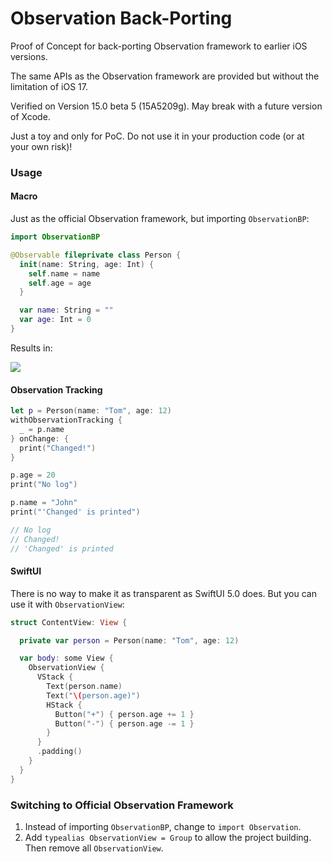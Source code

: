 # Observation Back-Porting

Proof of Concept for back-porting Observation framework to earlier iOS versions.

The same APIs as the Observation framework are provided but without the limitation of iOS 17. 

Verified on Version 15.0 beta 5 (15A5209g). May break with a future version of Xcode.

Just a toy and only for PoC. Do not use it in your production code (or at your own risk)!

### Usage

#### Macro

Just as the official Observation framework, but importing `ObservationBP`:

```swift
import ObservationBP

@Observable fileprivate class Person {
  init(name: String, age: Int) {
    self.name = name
    self.age = age
  }

  var name: String = ""
  var age: Int = 0
}
```

Results in:

![](https://github.com/onevcat/ObservationBP/assets/1019875/9f3e4c46-ef2e-4c93-b732-33599ddb5f55)

#### Observation Tracking

```swift
let p = Person(name: "Tom", age: 12)
withObservationTracking {
  _ = p.name
} onChange: {
  print("Changed!")
}

p.age = 20
print("No log")

p.name = "John"
print("'Changed' is printed")

// No log
// Changed!
// 'Changed' is printed
```

#### SwiftUI

There is no way to make it as transparent as SwiftUI 5.0 does. But you can use it with `ObservationView`:

```swift
struct ContentView: View {

  private var person = Person(name: "Tom", age: 12)

  var body: some View {
    ObservationView {
      VStack {
        Text(person.name)
        Text("\(person.age)")
        HStack {
          Button("+") { person.age += 1 }
          Button("-") { person.age -= 1 }
        }
      }
      .padding()
    }
  }
}
```

### Switching to Official Observation Framework

1. Instead of importing `ObservationBP`, change to `import Observation`.
2. Add `typealias ObservationView = Group` to allow the project building. Then remove all `ObservationView`.